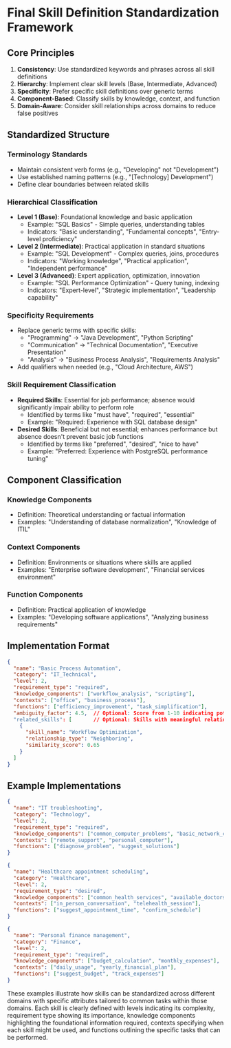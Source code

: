 # Final Skill Definition Standardization Framework

## Core Principles

1. **Consistency**: Use standardized keywords and phrases across all skill definitions
2. **Hierarchy**: Implement clear skill levels (Base, Intermediate, Advanced)
3. **Specificity**: Prefer specific skill definitions over generic terms
4. **Component-Based**: Classify skills by knowledge, context, and function
5. **Domain-Aware**: Consider skill relationships across domains to reduce false positives

## Standardized Structure

### Terminology Standards
- Maintain consistent verb forms (e.g., "Developing" not "Development")
- Use established naming patterns (e.g., "[Technology] Development")
- Define clear boundaries between related skills

### Hierarchical Classification
- **Level 1 (Base)**: Foundational knowledge and basic application
  - Example: "SQL Basics" - Simple queries, understanding tables
  - Indicators: "Basic understanding", "Fundamental concepts", "Entry-level proficiency"
- **Level 2 (Intermediate)**: Practical application in standard situations
  - Example: "SQL Development" - Complex queries, joins, procedures
  - Indicators: "Working knowledge", "Practical application", "Independent performance"
- **Level 3 (Advanced)**: Expert application, optimization, innovation
  - Example: "SQL Performance Optimization" - Query tuning, indexing
  - Indicators: "Expert-level", "Strategic implementation", "Leadership capability"

### Specificity Requirements
- Replace generic terms with specific skills:
  - "Programming" → "Java Development", "Python Scripting"
  - "Communication" → "Technical Documentation", "Executive Presentation"
  - "Analysis" → "Business Process Analysis", "Requirements Analysis"
- Add qualifiers when needed (e.g., "Cloud Architecture, AWS")

### Skill Requirement Classification
- **Required Skills**: Essential for job performance; absence would significantly impair ability to perform role
  - Identified by terms like "must have", "required", "essential"
  - Example: "Required: Experience with SQL database design"
- **Desired Skills**: Beneficial but not essential; enhances performance but absence doesn't prevent basic job functions
  - Identified by terms like "preferred", "desired", "nice to have"
  - Example: "Preferred: Experience with PostgreSQL performance tuning"

## Component Classification

### Knowledge Components
- Definition: Theoretical understanding or factual information
- Examples: "Understanding of database normalization", "Knowledge of ITIL"

### Context Components
- Definition: Environments or situations where skills are applied
- Examples: "Enterprise software development", "Financial services environment"

### Function Components
- Definition: Practical application of knowledge
- Examples: "Developing software applications", "Analyzing business requirements"

## Implementation Format

```json
{
  "name": "Basic Process Automation",
  "category": "IT_Technical",
  "level": 2,
  "requirement_type": "required",
  "knowledge_components": ["workflow_analysis", "scripting"],
  "contexts": ["office", "business_process"],
  "functions": ["efficiency_improvement", "task_simplification"],
  "ambiguity_factor": 4.5,  // Optional: Score from 1-10 indicating potential for misclassification
  "related_skills": [       // Optional: Skills with meaningful relationships
    {
      "skill_name": "Workflow Optimization",
      "relationship_type": "Neighboring",
      "similarity_score": 0.65
    }
  ]
}
```

## Example Implementations

```json
{
  "name": "IT troubleshooting",
  "category": "Technology",
  "level": 2,
  "requirement_type": "required",
  "knowledge_components": ["common_computer_problems", "basic_network_concepts"],
  "contexts": ["remote_support", "personal_computer"],
  "functions": ["diagnose_problem", "suggest_solutions"]
}

{
  "name": "Healthcare appointment scheduling",
  "category": "Healthcare",
  "level": 2,
  "requirement_type": "desired",
  "knowledge_components": ["common_health_services", "available_doctors"],
  "contexts": ["in_person_conversation", "telehealth_session"],
  "functions": ["suggest_appointment_time", "confirm_schedule"]
}

{
  "name": "Personal finance management",
  "category": "Finance",
  "level": 2,
  "requirement_type": "required",
  "knowledge_components": ["budget_calculation", "monthly_expenses"],
  "contexts": ["daily_usage", "yearly_financial_plan"],
  "functions": ["suggest_budget", "track_expenses"]
}
```

These examples illustrate how skills can be standardized across different domains with specific attributes tailored to common tasks within those domains. Each skill is clearly defined with levels indicating its complexity, requirement type showing its importance, knowledge components highlighting the foundational information required, contexts specifying when each skill might be used, and functions outlining the specific tasks that can be performed.
